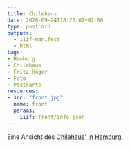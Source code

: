 ```yaml
---
title: Chilehaus
date: 2020-09-24T18:23:07+02:00
type: postcard
outputs:
  - iiif-manifest
  - html
tags:
- Hamburg
- Chilehaus
- Fritz Höger
- Foto
- Postkarte
resources:
- src: "front.jpg"
  name: front
  params:
    iiif: front/info.json
---
```


Eine Ansicht des [Chilehaus' in Hamburg](https://de.wikipedia.org/wiki/Chilehaus).

